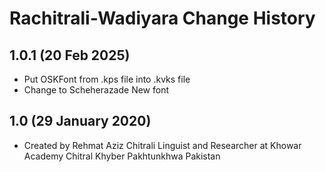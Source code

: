 Rachitrali-Wadiyara Change History
================================

1.0.1 (20 Feb 2025)
------------------
* Put OSKFont from .kps file into .kvks file
* Change to Scheherazade New font

1.0 (29 January 2020)
-----------------
* Created by Rehmat Aziz Chitrali Linguist and Researcher at Khowar Academy Chitral Khyber Pakhtunkhwa Pakistan
